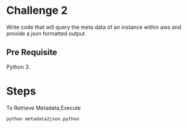 # Challenge 2

Write code that will query the meta data of an instance within aws and provide a json formatted output

## Pre Requisite

Python 3.

# Steps 

To Retrieve Metadata,Execute

```
python metadata2json.python
```

